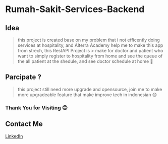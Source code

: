 # Rumah-Sakit-Services-Backend

 ## Idea
> this project is created base on my problem that i not efficently doing services at hospitality, and Alterra Academy help me to make this app from strech, this RestAPI Project is > make for doctor and patient who want to simply register to hospitality from home and see the queue of the all patient at the shedule, and see doctor schedule at home 🌟

## Parcipate ?
> this project still need more upgrade and opensource, join me to make more upgradeable feature that make improve tech in indonesian 😊

### Thank You for Visiting 😊

## Contact Me
[LinkedIn](https://www.linkedin.com/in/krisnadwipayana/)

